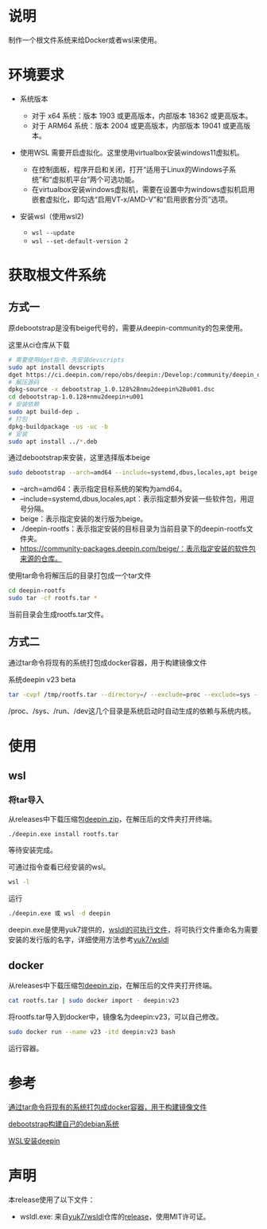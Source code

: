# 说明

制作一个根文件系统来给Docker或者wsl来使用。

# 环境要求

- 系统版本

  - 对于 x64 系统：版本 1903 或更高版本，内部版本 18362 或更高版本。
  - 对于 ARM64 系统：版本 2004 或更高版本，内部版本 19041 或更高版本。
- 使用WSL 需要开启虚拟化。这里使用virtualbox安装windows11虚拟机。

  - 在控制面板，程序开启和关闭，打开“适用于Linux的Windows子系统”和“虚拟机平台”两个可选功能。
  - 在virtualbox安装windows虚拟机，需要在设置中为windows虚拟机启用嵌套虚拟化，即勾选“启用VT-x/AMD-V”和“启用嵌套分页”选项。
- 安装wsl（使用wsl2)

  - `wsl --update`
  - `wsl --set-default-version 2`

# 获取根文件系统

## 方式一

原debootstrap是没有beige代号的，需要从deepin-community的包来使用。

这里从ci仓库从下载

```bash
# 需要使用dget指令，先安装devscripts
sudo apt install devscripts
dget https://ci.deepin.com/repo/obs/deepin:/Develop:/community/deepin_develop/debootstrap_1.0.128%2Bnmu2deepin%2Bu001.dsc
# 解压源码
dpkg-source -x debootstrap_1.0.128%2Bnmu2deepin%2Bu001.dsc
cd debootstrap-1.0.128+nmu2deepin+u001
# 安装依赖
sudo apt build-dep .
# 打包
dpkg-buildpackage -us -uc -b
# 安装
sudo apt install ../*.deb
```

通过debootstrap来安装，这里选择版本beige

```bash
sudo debootstrap --arch=amd64 --include=systemd,dbus,locales,apt beige ./deepin-rootfs https://community-packages.deepin.com/beige beige
```

* –arch=amd64：表示指定目标系统的架构为amd64。
* –include=systemd,dbus,locales,apt：表示指定额外安装一些软件包，用逗号分隔。
* beige：表示指定安装的发行版为beige。
* ./deepin-rootfs：表示指定安装的目标目录为当前目录下的deepin-rootfs文件夹。
* https://community-packages.deepin.com/beige/：表示指定安装的软件包来源的仓库。

使用tar命令将解压后的目录打包成一个tar文件

```bash
cd deepin-rootfs
sudo tar -cf rootfs.tar *
```

当前目录会生成rootfs.tar文件。

## 方式二

通过tar命令将现有的系统打包成docker容器，用于构建镜像文件

系统deepin v23 beta

```bash
tar -cvpf /tmp/rootfs.tar --directory=/ --exclude=proc --exclude=sys --exclude=dev --exclude=run --exclude=boot .
```

/proc、/sys、/run、/dev这几个目录是系统启动时自动生成的依赖与系统内核。

# 使用

## wsl

### 将tar导入

从releases中下载压缩包[deepin.zip](https://github.com/chenchongbiao/deepin-rootfs/releases/download/untagged-484bdf5b00538d9f22f6/deepin.zip)，在解压后的文件夹打开终端。

```bash
./deepin.exe install rootfs.tar
```

等待安装完成。

可通过指令查看已经安装的wsl。

```bash
wsl -l
```

运行

```bash
./deepin.exe 或 wsl -d deepin
```

deepin.exe是使用yuk7提供的，[wsldl的可执行文件](https://github.com/yuk7/wsldl/releases/tag/22020900)，将可执行文件重命名为需要安装的发行版的名字，详细使用方法参考[yuk7/wsldl](https://github.com/yuk7/wsldl#wsldl)

## docker

从releases中下载压缩包[deepin.zip](https://github.com/chenchongbiao/deepin-rootfs/releases/download/untagged-484bdf5b00538d9f22f6/deepin.zip)，在解压后的文件夹打开终端。

```bash
cat rootfs.tar | sudo docker import - deepin:v23
```

将rootfs.tar导入到docker中，镜像名为deepin:v23，可以自己修改。

```bash
sudo docker run --name v23 -itd deepin:v23 bash
```

运行容器。

# 参考

[通过tar命令将现有的系统打包成docker容器，用于构建镜像文件](https://blog.csdn.net/henni_719/article/details/81009449)

[debootstrap构建自己的debian系统](https://blog.csdn.net/Zhang_Pro/article/details/108414727)

[WSL安装deepin](https://github.com/chenchongbiao/os-study/tree/master/dev-env/wsl)

# 声明

本release使用了以下文件：

- wsldl.exe: 来自[yuk7/wsldl](https://github.com/yuk7/wsldl)仓库的[release](https://github.com/yuk7/wsldl/releases/download/21082800/wsldl.exe)，使用MIT许可证。
